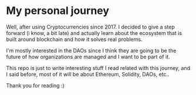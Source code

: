 # My personal journey 
Well, after using Cryptocurrencies since 2017. I decided to give a step forward (i know, a bit late) and actually learn about the ecosystem that is built around blockchain and how it solves real problems.

I'm mostly interested in the DAOs since I think they are going to be the future of how organizations are managed and I want to be part of it.

This repo is just to write interesting stuff I read related with this journey, and I said before, most of it will be about Ethereum, Solidity, DAOs, etc..

Thank you for reading :)
